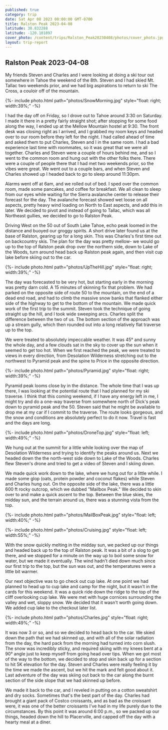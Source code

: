 ```yaml
---
published: true
category: trip
date: Sat Apr 08 2023 00:00:00 GMT-0700
title: Ralston Peak 2023-04-08
latitude: 38.832288
latitude: -120.101897
cover_photo: /content/trips/Ralston_Peak20230408/photos/cover_photo.jpg
layout: trip-report
---
```



## Ralston Peak 2023-04-08

My friends Steven and Charles and I were looking at doing a ski tour out somewhere in Tahoe the weekend of the 8th. Steven and I had skied Mt. Tallac two weekends prior, and we had big aspirations to return to ski The Cross, a couloir off of the mountain. 


{%- include photo.html 
    path="photos/SnowMorning.jpg"
    style="float: right; width:39%;"
-%}


I had the day off on Friday, so I drove out to Tahoe around 3:30 on Saturday. I made it there in a pretty fairly straight shot; after stopping for some food along the way, I ended up at the Mellow Mountain hostel at 9:30. The front desk was closing right as I arrived, and I grabbed my room keys and headed over to our room before they left for the night. I had called ahead of time and asked them to put Charles, Steven and I in the same room. I had a bad experience last time with roommates, so it was great that we were all together. Charles and Steven were a couple of hours behind me, and so I went to the common room and hung out with the other folks there. There were a couple of people there that I had met two weekends prior, so the vibes were great. We went out to a couple bars, and when Steven and Charles showed up I headed back to go to sleep around 11:30pm.
  
Alarms went off at 6am, and we rolled out of bed. I sped over the common room, made some pancakes, and coffee for breakfast. We all clean to sleep from our eyes while waiting for the Sierra avalanche center to release their forecast for the day. The avalanche forecast showed wet loose on all aspects, pretty heavy wind loading on North to East aspects, and add this in later. We decided to pivot and instead of going to Tallac, which was all Northeast gullies, we decided to go to Ralston Peak.

Driving West on the 50 out of South Lake Tahoe, echo peak loomed in the distance and buoyed our groggy spirits. A short drive later found us at the base of Ralston, gearing up for a long skin. This was Charles's first time out on backcountry skis. The plan for the day was pretty mellow- we would go up to the top of Ralston peak drop over the northern side, down to Lake of the Woods, turn around head back up Ralston peak again, and then visit cup lake before skiing out to the car.  

{%- include photo.html 
    path="photos/UpTheHill.jpg"
    style="float: right; width:39%;"
-%}

The day was forecasted to be very hot, but starting early in the morning was pretty darn cold. A 15 minutes of skinning fix that problem. We had parked on the opposite side of route 50 to the mountain, on the end of a dead end road, and had to climb the massive snow banks that flanked either side of the highway to get to the bottom of the mountain. We made quick work of the first trip to the summit. Steven took the technique of going straight up the hill, and I took wide sweeping arcs. Charles split the difference between the two of us. The bottom section of the approach was up a stream gully, which then rounded out into a long relatively flat traverse up to the top.  

We were treated to absolutely impeccable weather. It was 45° and sunny the whole day, and a few clouds sat in the sky to cover up the sun when it seemed to get too hot. When we first reached the peak, we were treated to views in every direction, from Desolation Wilderness stretching out to the northwest to Pyramid peak and the spine to Price in the opposite direction. 

{%- include photo.html 
    path="photos/Pyramid.jpg"
    style="float: right; width:39%;"
-%}

Pyramid peak looms close by in the distance. The whole time that I was up there, I was looking at the potential route that I had planned for my ski traverse. I think that this coming weekend, if I have any energy left in me, I might try and do a one-way traverse from somewhere north of Dick's peak down to pyramid peak and the 50. Steven said that he might be available to drop me at my car if I commit to the traverse. The route looks gorgeous, and the snow and conditions are absolutely perfect to do it now. Travel is fast and the days are long.  


{%- include photo.html 
    path="photos/DroneTop.jpg"
    style="float: left; width:49%;"
-%}

We hung out at the summit for a little while looking over the map of Desolation Wilderness and trying to identify the peaks around us. Next we headed down the the north-west side down to Lake of the Woods. Charles flew Steven's drone and tried to  get a video of Steven and I skiing down. 

We made quick work down to the lake, where we hung out for a little while. I made some glop (oats, protein powder and coconut flakes) while Steven and Charles hung out. On the opposite side of the lake, there was a little 600 ft rocky outcrop, which we dubbed "Mailbox Peak." We decided to skin over to and make a quick ascent to the top. Between the blue skies, the midday sun, and the terrain around us, there was a stunning vista from the top.  

<div>
{%- include photo.html 
    path="photos/MailBoxPeak.jpg"
    style="float: left; width:40%;"
-%}

{%- include photo.html 
    path="photos/Cruising.jpg"
    style="float: left; width:55%;"
-%}
</div>


With the snow quickly melting in the midday sun, we packed up our things and headed back up to the top of Ralston peak. It was a bit of a slog to get there, and we stopped for a minute on the way up to boil some snow for water, but we made it eventually. The wind hadn't died down much since our first trip to the top, but the sun was out, and the temperatures were a little bit warmer.  
  
Our next objective was to go check out cup lake. At one point we had planned to head up to cup lake and camp for the night, but it wasn't in the cards for this weekend. It was a quick ride down the ridge to the top of the cliff overlooking cup lake. We were met with huge cornices surrounding the valley and wet, sloppy snow. We decided that it wasn't worth going down. We added cup lake to the checkout later list. 

{%- include photo.html 
    path="photos/Charles.jpg"
    style="float: right; width:49%;"
-%}

It was now 3 or so, and so we decided to head back to the car. We skied down the path that we had skinned up, and with all of the solar radiation from the day, the hard pack from the morning had turned into corn slush. The snow was incredibly sticky, and required skiing with my knees bent at a 90° angle just to keep myself from going head over tips. When we got most of the way to the bottom, we decided to stop and skin back up for a section to hit 5K elevation for the day. Steven and Charles were really feeling it by the time we made the ascent, but we hit the mark and felt good about it. Last adventure of the day was skiing out back to the car along the burnt section of the side slope that we had skinned up before.  
  
We made it back to the car, and I reveled in putting on a cotton sweatshirt and dry socks. Sometimes that's the best part of the day. Charles had brought a giant pack of Costco croissants, and as bad as the croissant were, it was one of the better croissants I've had in my life purely due to the circumstances. By this point it was around 6:00 p.m., so we packed up our things, headed down the hill to Placerville, and capped off the day with a hearty meal at a diner.



